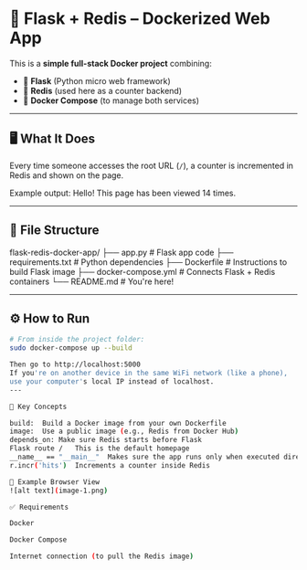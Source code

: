 # 🚀 Flask + Redis – Dockerized Web App

This is a **simple full-stack Docker project** combining:

- 🐍 **Flask** (Python micro web framework)
- 🔴 **Redis** (used here as a counter backend)
- 🐳 **Docker Compose** (to manage both services)

---

## 🖥️ What It Does

Every time someone accesses the root URL (`/`), a counter is incremented in Redis and shown on the page.

Example output:
Hello! This page has been viewed 14 times.

---

## 📁 File Structure

flask-redis-docker-app/
├── app.py # Flask app code
├── requirements.txt # Python dependencies
├── Dockerfile # Instructions to build Flask image
├── docker-compose.yml # Connects Flask + Redis containers
└── README.md # You're here!

---

## ⚙️ How to Run

```bash
# From inside the project folder:
sudo docker-compose up --build

Then go to http://localhost:5000
If you're on another device in the same WiFi network (like a phone),
use your computer's local IP instead of localhost.
---

🧠 Key Concepts

build:	Build a Docker image from your own Dockerfile
image:	Use a public image (e.g., Redis from Docker Hub)
depends_on:	Make sure Redis starts before Flask
Flask route /	This is the default homepage
__name__ == "__main__"	Makes sure the app runs only when executed directly
r.incr('hits')	Increments a counter inside Redis

🔗 Example Browser View
![alt text](image-1.png)

✅ Requirements

Docker

Docker Compose

Internet connection (to pull the Redis image)